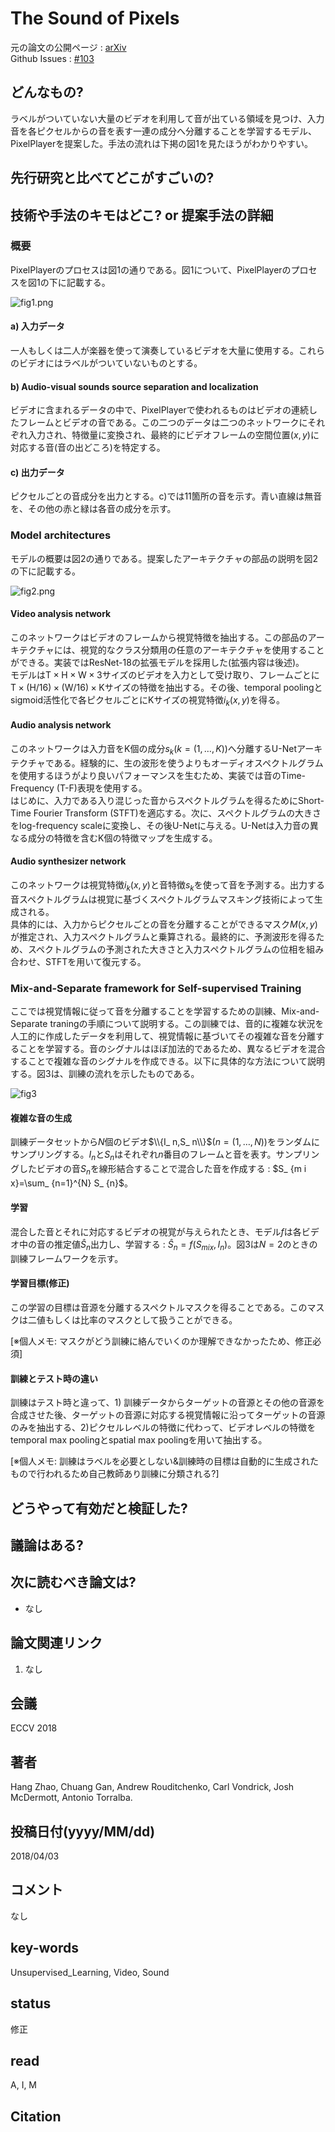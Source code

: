 # The Sound of Pixels

元の論文の公開ページ : [arXiv](https://arxiv.org/abs/1804.03160)  
Github Issues : [#103](https://github.com/Obarads/obarads.github.io/issues/103)

## どんなもの?
ラベルがついていない大量のビデオを利用して音が出ている領域を見つけ、入力音を各ピクセルからの音を表す一連の成分へ分離することを学習するモデル、PixelPlayerを提案した。手法の流れは下掲の図1を見たほうがわかりやすい。  

## 先行研究と比べてどこがすごいの?

## 技術や手法のキモはどこ? or 提案手法の詳細
### 概要
PixelPlayerのプロセスは図1の通りである。図1について、PixelPlayerのプロセスを図1の下に記載する。

![fig1.png](img/TSoP/fig1.png)

#### a) 入力データ
一人もしくは二人が楽器を使って演奏しているビデオを大量に使用する。これらのビデオにはラベルがついていないものとする。

#### b) Audio-visual sounds source separation and localization
ビデオに含まれるデータの中で、PixelPlayerで使われるものはビデオの連続したフレームとビデオの音である。この二つのデータは二つのネットワークにそれぞれ入力され、特徴量に変換され、最終的にビデオフレームの空間位置$(x,y)$に対応する音(音の出どころ)を特定する。

#### c) 出力データ
ピクセルごとの音成分を出力とする。c)では11箇所の音を示す。青い直線は無音を、その他の赤と緑は各音の成分を示す。

### Model architectures
モデルの概要は図2の通りである。提案したアーキテクチャの部品の説明を図2の下に記載する。

![fig2.png](img/TSoP/fig2.png)

#### Video analysis network
このネットワークはビデオのフレームから視覚特徴を抽出する。この部品のアーキテクチャには、視覚的なクラス分類用の任意のアーキテクチャを使用することができる。実装ではResNet-18の拡張モデルを採用した(拡張内容は後述)。  
モデルは$\mathrm{T} \times \mathrm{H} \times \mathrm{W} \times 3$サイズのビデオを入力として受け取り、フレームごとに$\mathrm{T} \times(\mathrm{H} / 16) \times(\mathrm{W} / 16) \times \mathrm{K}$サイズの特徴を抽出する。その後、temporal poolingとsigmoid活性化で各ピクセルごとに$\mathrm{K}$サイズの視覚特徴$i_ {k}(x, y)$を得る。

#### Audio analysis network
このネットワークは入力音を$\mathrm{K}$個の成分$s_ k$($k=(1, \ldots, K)$)へ分離するU-Netアーキテクチャである。経験的に、生の波形を使うよりもオーディオスペクトルグラムを使用するほうがより良いパフォーマンスを生むため、実装では音のTime-Frequency (T-F)表現を使用する。  
はじめに、入力である入り混じった音からスペクトルグラムを得るためにShort-Time Fourier Transform (STFT)を適応する。次に、スペクトルグラムの大きさをlog-frequency scaleに変換し、その後U-Netに与える。U-Netは入力音の異なる成分の特徴を含む$\mathrm{K}$個の特徴マップを生成する。

#### Audio synthesizer network
このネットワークは視覚特徴$i_ k(x,y)$と音特徴$s_ k$を使って音を予測する。出力する音スペクトルグラムは視覚に基づくスペクトルグラムマスキング技術によって生成される。  
具体的には、入力からピクセルごとの音を分離することができるマスク$M(x,y)$が推定され、入力スペクトルグラムと乗算される。最終的に、予測波形を得るため、スペクトルグラムの予測された大きさと入力スペクトルグラムの位相を組み合わせ、STFTを用いて復元する。

### Mix-and-Separate framework for Self-supervised Training
ここでは視覚情報に従って音を分離することを学習するための訓練、Mix-and-Separate traningの手順について説明する。この訓練では、音的に複雑な状況を人工的に作成したデータを利用して、視覚情報に基づいてその複雑な音を分離することを学習する。音のシグナルはほぼ加法的であるため、異なるビデオを混合することで複雑な音のシグナルを作成できる。以下に具体的な方法について説明する。図3は、訓練の流れを示したものである。

![fig3](img/TSoP/fig3.png)

#### 複雑な音の生成
訓練データセットから$N$個のビデオ$\\{I_ n,S_ n\\}$($n=(1, \ldots, N)$)をランダムにサンプリングする。$I_ n$と$S_ n$はそれぞれ$n$番目のフレームと音を表す。サンプリングしたビデオの音$S_ n$を線形結合することで混合した音を作成する : $S_ {m i x}=\sum_ {n=1}^{N} S_ {n}$。

#### 学習
混合した音とそれに対応するビデオの視覚が与えられたとき、モデル$f$は各ビデオ中の音の推定値$\hat{S}_ n$出力し、学習する : $\hat{S}_ {n}=f(S_ {m i x}, I_ {n})$。図3は$N=2$のときの訓練フレームワークを示す。

#### 学習目標(修正)
この学習の目標は音源を分離するスペクトルマスクを得ることである。このマスクは二値もしくは比率のマスクとして扱うことができる。

[※個人メモ: マスクがどう訓練に絡んでいくのか理解できなかったため、修正必須]

#### 訓練とテスト時の違い
訓練はテスト時と違って、1) 訓練データからターゲットの音源とその他の音源を合成させた後、ターゲットの音源に対応する視覚情報に沿ってターゲットの音源のみを抽出する、2)ピクセルレベルの特徴に代わって、ビデオレベルの特徴をtemporal max poolingとspatial max poolingを用いて抽出する。

[※個人メモ: 訓練はラベルを必要としない&訓練時の目標は自動的に生成されたもので行われるため自己教師あり訓練に分類される?]

## どうやって有効だと検証した?

## 議論はある?

## 次に読むべき論文は?
- なし

## 論文関連リンク
1. なし

## 会議
ECCV 2018

## 著者
Hang Zhao, Chuang Gan, Andrew Rouditchenko, Carl Vondrick, Josh McDermott, Antonio Torralba.

## 投稿日付(yyyy/MM/dd)
2018/04/03

## コメント
なし

## key-words
Unsupervised_Learning, Video, Sound

## status
修正

## read
A, I, M

## Citation
